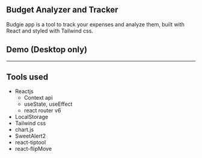 ## Budget Analyzer and Tracker

Budgie app is a tool to track your expenses and analyze them, built with React and styled with Tailwind css.

## Demo (Desktop only)


---



## Tools used

-   Reactjs
    -   Context api
    -   useState, useEffect
    -   react router v6
-   LocalStorage
-   Tailwind css
-   chart.js
-   SweetAlert2
-   react-tiptool
-   react-flipMove
